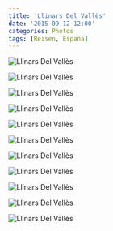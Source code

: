 ```yaml
---
title: 'Llinars Del Vallès'
date: '2015-09-12 12:00'
categories: Photos
tags: [Reisen, España]
---
```


<div class='preview'><img src='{{urls.media}}/LlinarsDelValle-sOK.jpg' alt='Llinars Del Vallès'></div>

<a id='fb93c36c66f062e3387f3ae09dd0501c-800'></a>![Llinars Del Vallès]({{urls.media}}/fb93c36c66f062e3387f3ae09dd0501c-800.jpg 'Тумбы украшены каким-то масонским символом.')

<a id='055e213b0d98752228cd7fcfee0613a2-800'></a>![Llinars Del Vallès]({{urls.media}}/055e213b0d98752228cd7fcfee0613a2-800.jpg 'Столбики тоже. Это герб города просто.')

<a id='8b75de3eab51a864b752ee3a41f5f39c-800'></a>![Llinars Del Vallès]({{urls.media}}/8b75de3eab51a864b752ee3a41f5f39c-800.jpg 'Церковь довольно внушительная, справа пристроена сторожка смотрителя.')

<a id='e3c980d16eaf340a8a7a23d145910da7-800'></a>![Llinars Del Vallès]({{urls.media}}/e3c980d16eaf340a8a7a23d145910da7-800.jpg 'Она же, вид сзади.')

<a id='e3f252a772a7c087f10e880ba94902ff-800'></a>![Llinars Del Vallès]({{urls.media}}/e3f252a772a7c087f10e880ba94902ff-800.jpg 'Олень.')

<a id='9a9010dd3fc40b467bf21b99e466281e-800'></a>![Llinars Del Vallès]({{urls.media}}/9a9010dd3fc40b467bf21b99e466281e-800.jpg 'Полный ингле́с.')

<a id='c3772b5e4ed96ea953d04b7480d7aac1-800'></a>![Llinars Del Vallès]({{urls.media}}/c3772b5e4ed96ea953d04b7480d7aac1-800.jpg 'Соседи.')

<a id='35536fe00e95505068c53f8aef2ea3ab-800'></a>![Llinars Del Vallès]({{urls.media}}/35536fe00e95505068c53f8aef2ea3ab-800.jpg 'Здесь уличные таблички скромные, город довольно молодой.')

<a id='4e9c380d12b65c97e8509de69dd5b03f-800'></a>![Llinars Del Vallès]({{urls.media}}/4e9c380d12b65c97e8509de69dd5b03f-800.jpg 'Зеленый дом без мезонина. Зато на центральной площади.')

<a id='dd98677cda9e1cb725d33d0ee006be0e-800'></a>![Llinars Del Vallès]({{urls.media}}/dd98677cda9e1cb725d33d0ee006be0e-800.jpg 'Информатика.')
